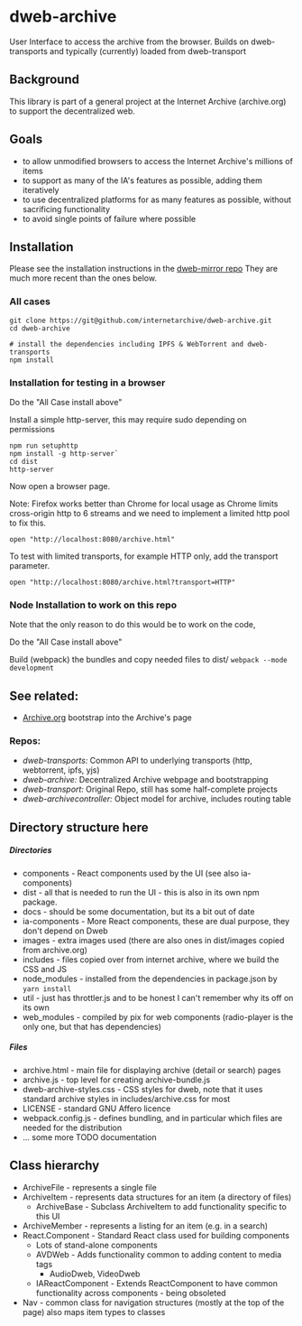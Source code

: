 # dweb-archive
User Interface to access the archive from the browser.
Builds on dweb-transports and typically (currently) loaded from dweb-transport

## Background
This library is part of a general project at the Internet Archive (archive.org)
to support the decentralized web.

## Goals
* to allow unmodified browsers to access the Internet Archive's millions of items
* to support as many of the IA's features as possible, adding them iteratively
* to use decentralized platforms for as many features as possible, without sacrificing functionality
* to avoid single points of failure where possible

## Installation

Please see the installation instructions in the 
[dweb-mirror repo](https://github.com/internetarchive/dweb-mirror)
They are much more recent than the ones below. 

### All cases
```
git clone https://git@github.com/internetarchive/dweb-archive.git
cd dweb-archive

# install the dependencies including IPFS & WebTorrent and dweb-transports
npm install  
```
### Installation for testing in a browser

Do the "All Case install above"

Install a simple http-server, this may require sudo depending on permissions
```
npm run setuphttp
npm install -g http-server` 
cd dist
http-server
```
Now open a browser page.

Note: Firefox works better than Chrome for local usage as Chrome limits cross-origin 
http to 6 streams and we need to implement a limited http pool to fix this. 

`open "http://localhost:8080/archive.html"`

To test with limited transports, for example HTTP only, add the transport parameter.

`open "http://localhost:8080/archive.html?transport=HTTP"`


### Node Installation to work on this repo
Note that the only reason to do this would be to work on the code,

Do the "All Case install above"

Build (webpack) the bundles and copy needed files to dist/
`webpack --mode development`

## See related:

* [Archive.org](https://dweb.archive.org) bootstrap into the Archive's page

### Repos:
* *dweb-transports:* Common API to underlying transports (http, webtorrent, ipfs, yjs)
* *dweb-archive:* Decentralized Archive webpage and bootstrapping
* *dweb-transport:* Original Repo, still has some half-complete projects
* *dweb-archivecontroller:* Object model for archive, includes routing table

## Directory structure here
##### Directories
* components - React components used by the UI (see also ia-components)
* dist - all that is needed to run the UI - this is also in its own npm package.
* docs - should be some documentation, but its a bit out of date
* ia-components - More React components, these are dual purpose, they don't depend on Dweb
* images - extra images used (there are also ones in dist/images copied from archive.org)
* includes - files copied over from internet archive, where we build the CSS and JS 
* node_modules - installed from the dependencies in package.json by `yarn install`
* util - just has throttler.js and to be honest I can't remember why its off on its own
* web_modules - compiled by pix for web components (radio-player is the only one, but that has dependencies)
##### Files
* archive.html - main file for displaying archive (detail or search) pages
* archive.js - top level for creating archive-bundle.js
* dweb-archive-styles.css - CSS styles for dweb, note that it uses standard archive styles in includes/archive.css for most
* LICENSE - standard GNU Affero licence
* webpack.config.js - defines bundling, and in particular which files are needed for the distribution
* ... some more TODO documentation

## Class hierarchy 
* ArchiveFile - represents a single file
* ArchiveItem - represents data structures for an item (a directory of files)
    * ArchiveBase - Subclass ArchiveItem to add functionality specific to this UI
* ArchiveMember - represents a listing for an item (e.g. in a search)
* React.Component - Standard React class used for building components
  * Lots of stand-alone components
  * AVDWeb - Adds functionality common to adding content to media tags
    * AudioDweb, VideoDweb 
  * IAReactComponent - Extends ReactComponent to have common functionality across components - being obsoleted
* Nav - common class for navigation structures (mostly at the top of the page) also maps item types to classes
